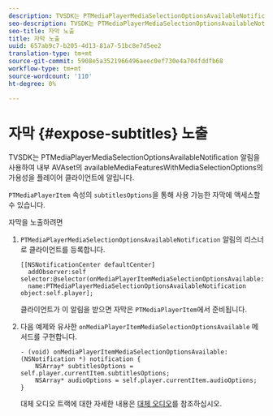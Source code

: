 ```yaml
---
description: TVSDK는 PTMediaPlayerMediaSelectionOptionsAvailableNotification 알림을 사용하여 내부 AVAset의 availableMediaFeaturesWithMediaSelectionOptions의 가용성을 플레이어 클라이언트에 알립니다.
seo-description: TVSDK는 PTMediaPlayerMediaSelectionOptionsAvailableNotification 알림을 사용하여 내부 AVAset의 availableMediaFeaturesWithMediaSelectionOptions의 가용성을 플레이어 클라이언트에 알립니다.
seo-title: 자막 노출
title: 자막 노출
uuid: 657ab9c7-b205-4d13-81a7-51bc8e7d5ee2
translation-type: tm+mt
source-git-commit: 5908e5a3521966496aeec0ef730e4a704fddfb68
workflow-type: tm+mt
source-wordcount: '110'
ht-degree: 0%

---
```



# 자막 {#expose-subtitles} 노출

TVSDK는 PTMediaPlayerMediaSelectionOptionsAvailableNotification 알림을 사용하여 내부 AVAset의 availableMediaFeaturesWithMediaSelectionOptions의 가용성을 플레이어 클라이언트에 알립니다.

`PTMediaPlayerItem` 속성의 `subtitlesOptions`을 통해 사용 가능한 자막에 액세스할 수 있습니다.

자막을 노출하려면

1. `PTMediaPlayerMediaSelectionOptionsAvailableNotification` 알림의 리스너로 클라이언트를 등록합니다.

   ```
   [[NSNotificationCenter defaultCenter]  
     addObserver:self selector:@selector(onMediaPlayerItemMediaSelectionOptionsAvailable:)  
     name:PTMediaPlayerMediaSelectionOptionsAvailableNotification object:self.player];
   ```

   클라이언트가 이 알림을 받으면 자막은 `PTMediaPlayerItem`에서 준비됩니다.
1. 다음 예제와 유사한 `onMediaPlayerItemMediaSelectionOptionsAvailable` 메서드를 구현합니다.

   ```
   - (void) onMediaPlayerItemMediaSelectionOptionsAvailable:(NSNotification *) notification { 
       NSArray* subtitlesOptions = self.player.currentItem.subtitlesOptions; 
       NSArray* audioOptions = self.player.currentItem.audioOptions; 
   }
   ```

   대체 오디오 트랙에 대한 자세한 내용은 [대체 오디오](../alternate-audio/c-psdk-ios-1.4-alternate-audio.md)를 참조하십시오.